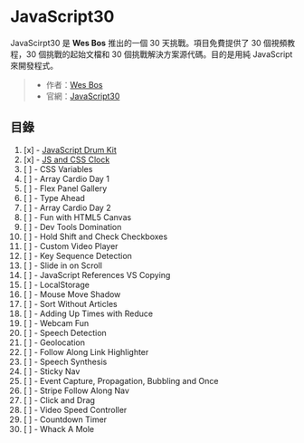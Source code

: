 # JavaScript30

JavaScirpt30 是 **Wes Bos** 推出的一個 30 天挑戰。項目免費提供了 30 個視頻教程，30 個挑戰的起始文檔和 30 個挑戰解決方案源代碼。目的是用純 JavaScript 來開發程式。

> - 作者：[Wes Bos](https://github.com/wesbos)
> - 官網：[JavaScript30](https://javascript30.com)

## 目錄

1. [x] - [JavaScript Drum Kit](https://tpwilovepanda.github.io/JavaScript30/01%20-%20JavaScript%20Drum%20Kit/)
1. [x] - [JS and CSS Clock](https://tpwilovepanda.github.io/JavaScript30/02%20-%20JS%20+%20CSS%20Clock/)
1. [ ] - CSS Variables
1. [ ] - Array Cardio Day 1
1. [ ] - Flex Panel Gallery
1. [ ] - Type Ahead
1. [ ] - Array Cardio Day 2
1. [ ] - Fun with HTML5 Canvas
1. [ ] - Dev Tools Domination
1. [ ] - Hold Shift and Check Checkboxes
1. [ ] - Custom Video Player
1. [ ] - Key Sequence Detection
1. [ ] - Slide in on Scroll
1. [ ] - JavaScript References VS Copying
1. [ ] - LocalStorage
1. [ ] - Mouse Move Shadow
1. [ ] - Sort Without Articles
1. [ ] - Adding Up Times with Reduce
1. [ ] - Webcam Fun
1. [ ] - Speech Detection
1. [ ] - Geolocation
1. [ ] - Follow Along Link Highlighter
1. [ ] - Speech Synthesis
1. [ ] - Sticky Nav
1. [ ] - Event Capture, Propagation, Bubbling and Once
1. [ ] - Stripe Follow Along Nav
1. [ ] - Click and Drag
1. [ ] - Video Speed Controller
1. [ ] - Countdown Timer
1. [ ] - Whack A Mole